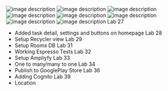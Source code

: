 ![image description](screenshots/MyTasks.png)
![image description](screenshots/Screenshot_20230820_160722.png)
![image description](screenshots/Lab28.png)
![image description](screenshots/Lab29.png)
![image description](screenshots/Lab32.png)
![image description](screenshots/Lab33Teams.png)
![image description](screenshots/Lab33Task.png)
![image description](screenshots/TaskerGooglePlay.png)
Lab 27
- Added task detail, settings and buttons on homepage
Lab 28
- Setup Recycler view
Lab 29
- Setup Rooms DB
Lab 31
- Working Espresso Tests
Lab 32
- Setup Ampliyfy 
Lab 33
- One to many/many to one
Lab 34
- Publish to GooglePlay Store
Lab 36
- Adding Cognito
Lab 39
- Location 